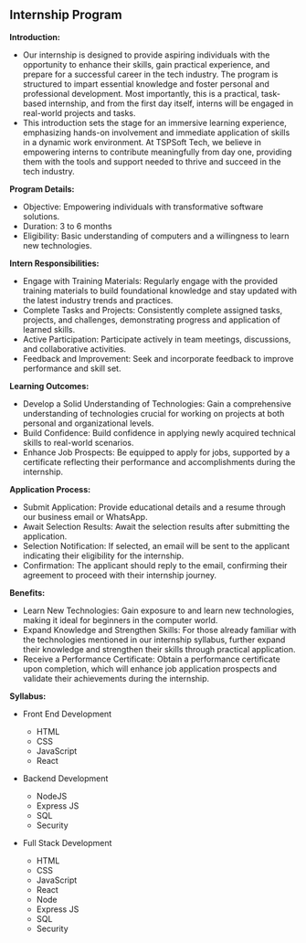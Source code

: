 ## Internship Program

**Introduction:**
  - Our internship is designed to provide aspiring individuals with the opportunity to enhance their skills, gain practical experience, and prepare for a successful career in the tech industry. The program is structured to impart essential knowledge and foster personal and professional development. Most importantly, this is a practical, task-based internship, and from the first day itself, interns will be engaged in real-world projects and tasks.
  - This introduction sets the stage for an immersive learning experience, emphasizing hands-on involvement and immediate application of skills in a dynamic work environment. At TSPSoft Tech, we believe in empowering interns to contribute meaningfully from day one, providing them with the tools and support needed to thrive and succeed in the tech industry.

**Program Details:**
  - Objective: Empowering individuals with transformative software solutions.
  - Duration: 3 to 6 months
  - Eligibility: Basic understanding of computers and a willingness to learn new technologies.

**Intern Responsibilities:**
  - Engage with Training Materials: Regularly engage with the provided training materials to build foundational knowledge and stay updated with the latest industry trends and practices.
  - Complete Tasks and Projects: Consistently complete assigned tasks, projects, and challenges, demonstrating progress and application of learned skills.
  - Active Participation: Participate actively in team meetings, discussions, and collaborative activities.
  - Feedback and Improvement: Seek and incorporate feedback to improve performance and skill set.

**Learning Outcomes:**
  - Develop a Solid Understanding of Technologies: Gain a comprehensive understanding of technologies crucial for working on projects at both personal and organizational levels.
  - Build Confidence: Build confidence in applying newly acquired technical skills to real-world scenarios.
  - Enhance Job Prospects: Be equipped to apply for jobs, supported by a certificate reflecting their performance and accomplishments during the internship.

**Application Process:**
  - Submit Application: Provide educational details and a resume through our business email or WhatsApp.
  - Await Selection Results: Await the selection results after submitting the application.
  - Selection Notification: If selected, an email will be sent to the applicant indicating their eligibility for the internship.
  - Confirmation: The applicant should reply to the email, confirming their agreement to proceed with their internship journey.

**Benefits:**
  - Learn New Technologies: Gain exposure to and learn new technologies, making it ideal for beginners in the computer world.
  - Expand Knowledge and Strengthen Skills: For those already familiar with the technologies mentioned in our internship syllabus, further expand their knowledge and strengthen their skills through practical application.
  - Receive a Performance Certificate: Obtain a performance certificate upon completion, which will enhance job application prospects and validate their achievements during the internship.

**Syllabus:**
  - Front End Development
    - HTML
    - CSS
    - JavaScript
    - React

  - Backend Development
    - NodeJS
    - Express JS
    - SQL
    - Security

  - Full Stack Development
    - HTML
    - CSS
    - JavaScript
    - React
    - Node
    - Express JS
    - SQL
    - Security